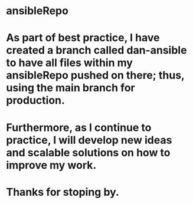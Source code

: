 # ansibleRepo

# As part of best practice, I have created a branch called dan-ansible to have all files within my ansibleRepo pushed on there; thus, using the main branch for production. 

# Furthermore, as I continue to practice, I will develop new ideas and scalable solutions on how to improve my work.

# Thanks for stoping by. 
